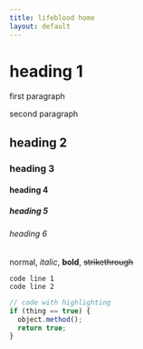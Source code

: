 ```yaml
---
title: lifeblood home
layout: default
---
```

# heading 1
first paragraph

second paragraph

## heading 2
### heading 3
#### heading 4
##### heading 5
###### heading 6
normal, *italic*, **bold**, <s>strikethrough</s>
```
code line 1
code line 2
```
```js
// code with highlighting
if (thing == true) {
  object.method();
  return true;
}
```
